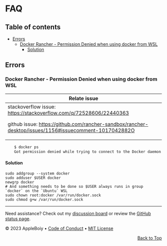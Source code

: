 <h1>FAQ</h1>

<h2>Table of contents</h2>

- [Errors](#errors)
  - [Docker Rancher - Permission Denied when using docker from WSL](#docker-rancher---permission-denied-when-using-docker-from-wsl)
    - [Solution](#solution)

## Errors


###  Docker Rancher - Permission Denied when using docker from WSL

| Relate issue |
|---|
| stackoverflow issue: https://stackoverflow.com/q/72528606/22440363</p><p>github issue: https://github.com/rancher-sandbox/rancher-desktop/issues/1156#issuecomment-1017042882O</p><p> |

```diff
    $ docker ps
    Got permission denied while trying to connect to the Docker daemon socket at unix:///var/run/docker.sock: Get "http://%2Fvar%2Frun%2Fdocker.sock/v1.24/containers/json": dial unix /var/run/docker.sock: connect: permission denied
```

#### Solution

```shell
sudo addgroup --system docker
sudo adduser $USER docker
newgrp docker
# And something needs to be done so $USER always runs in group `docker` on the `Ubuntu` WSL
sudo chown root:docker /var/run/docker.sock
sudo chmod g+w /var/run/docker.sock
```

---

Need assistance? Check out my [discussion board](https://github.com/AppleBoiy/cs-wiki101/discussions) or review the [GitHub status page](https://www.githubstatus.com).

&copy; 2023 AppleBoiy &bull; [Code of Conduct](https://www.contributor-covenant.org/version/2/1/code_of_conduct/code_of_conduct.md) &bull; [MIT License](LICENSE)

<p align="right"><a href="#top" style=" bottom: 20px; right: 20px;">Back to Top</a></p>

